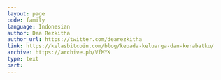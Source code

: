 ```yaml
---
layout: page
code: family
language: Indonesian
author: Dea Rezkitha
author_url: https://twitter.com/dearezkitha
link: https://kelasbitcoin.com/blog/kepada-keluarga-dan-kerabatku/
archive: https://archive.ph/VfMYK
type: text
part: 
---
```

